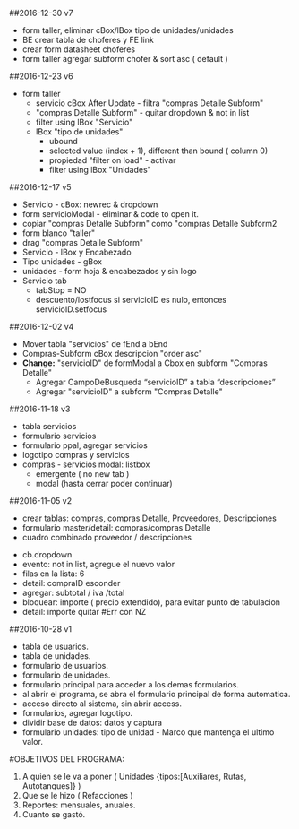 ##2016-12-30   v7
* form taller, eliminar cBox/lBox tipo de unidades/unidades
* BE crear tabla de choferes y FE link
* crear form datasheet choferes
* form taller agregar subform chofer & sort asc ( default )

##2016-12-23   v6
* form taller
  * servicio cBox After Update - filtra "compras Detalle Subform"
  * "compras Detalle Subform" - quitar dropdown & not in list
  * filter using lBox "Servicio"
  * lBox "tipo de unidades" 
    * ubound
	* selected value (index + 1), different than bound ( column 0)
	* propiedad "filter on load" - activar
	* filter using lBox "Unidades"
	
##2016-12-17   v5
* Servicio - cBox: newrec & dropdown
* form servicioModal - eliminar & code to open it.
* copiar "compras Detalle Subform" como "compras Detalle Subform2
*  form blanco "taller"
  * drag "compras Detalle Subform"
  * Servicio - lBox y Encabezado
  * Tipo unidades - gBox
  * unidades - form hoja & encabezados y sin logo
* Servicio tab 
  * tabStop = NO
  * descuento/lostfocus si servicioID es nulo, entonces
  servicioID.setfocus
  
##2016-12-02   v4
* Mover tabla "servicios" de fEnd a bEnd
* Compras-Subform cBox descripcion "order asc"
* **Change:**  "servicioID" de formModal a Cbox  en subform "Compras Detalle" 
  * Agregar CampoDeBusqueda “servicioID” a tabla “descripciones”
  * Agregar "servicioID" a subform "Compras Detalle"

##2016-11-18   v3
* tabla servicios
* formulario servicios
* formulario ppal, agregar servicios
* logotipo compras y servicios
* compras - servicios modal: listbox
  * emergente ( no new tab ) 
  * modal (hasta cerrar poder continuar)

##2016-11-05   v2
* crear tablas: compras, compras Detalle, Proveedores, Descripciones
* formulario master/detail: compras/compras Detalle
* cuadro combinado proveedor / descripciones
- cb.dropdown
- evento:  not in list, agregue el nuevo valor 
- filas en la lista: 6 
- detail: compraID esconder 
- agregar: subtotal / iva /total
- bloquear: importe ( precio extendido), para evitar punto de tabulacion
- detail: importe quitar #Err con NZ


##2016-10-28   v1













* tabla de usuarios.
* tabla de unidades.
* formulario de usuarios.
* formulario de unidades.
* formulario principal para acceder a los demas formularios.
* al abrir el programa, se abra el formulario principal de  forma automatica.
* acceso directo al sistema, sin abrir access.
* formularios, agregar logotipo.
* dividir base de datos: datos y captura
* formulario unidades:  tipo de unidad - Marco que mantenga el ultimo valor.


#OBJETIVOS DEL PROGRAMA:
1. A quien se le va a poner ( Unidades {tipos:[Auxiliares, Rutas, Autotanques]} )
2. Que se le hizo ( Refacciones )
3. Reportes: mensuales, anuales.
4. Cuanto se gastó.

